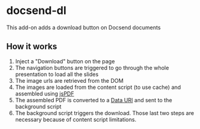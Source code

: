 # docsend-dl

This add-on adds a download button on Docsend documents

## How it works

1. Inject a "Download" button on the page
2. The navigation buttons are triggered to go through the whole presentation to load all the slides
3. The image urls are retrieved from the DOM
4. The images are loaded from the content script (to use cache) and assembled using [jsPDF](https://github.com/parallax/jsPDF)
5. The assembled PDF is converted to a [Data URI](https://en.wikipedia.org/wiki/Data_URI_scheme) and sent to the background script
6. The background script triggers the download. Those last two steps are necessary because of content script limitations.
